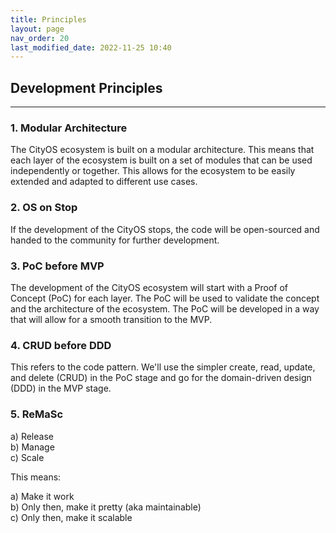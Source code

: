 ```yaml
---
title: Principles
layout: page
nav_order: 20
last_modified_date: 2022-11-25 10:40
---
```


## Development Principles

----------------

### 1. Modular Architecture

The CityOS ecosystem is built on a modular architecture. This means that each layer of the ecosystem is built on a set of modules that can be used independently or together. This allows for the ecosystem to be easily extended and adapted to different use cases.


### 2. OS on Stop

If the development of the CityOS stops, the code will be open-sourced and handed to the community for further development.

### 3. PoC before MVP

The development of the CityOS ecosystem will start with a Proof of Concept (PoC) for each layer. The PoC will be used to validate the concept and the architecture of the ecosystem. The PoC will be developed in a way that will allow for a smooth transition to the MVP.

### 4. CRUD before DDD

This refers to the code pattern. We'll use the simpler create, read, update, and delete (CRUD) in the PoC stage and go for the domain-driven design (DDD) in the MVP stage.

### 5. ReMaSc

a) Release   
b) Manage   
c) Scale   

This means:

a) Make it work   
b) Only then, make it pretty (aka maintainable)   
c) Only then, make it scalable   